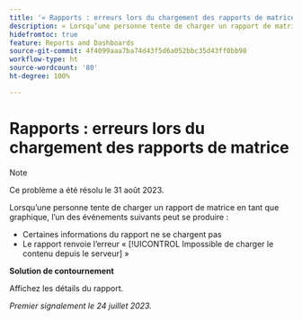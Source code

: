 ```yaml
---
title: '« Rapports : erreurs lors du chargement des rapports de matrice »'
description: « Lorsqu’une personne tente de charger un rapport de matrice, des problèmes peuvent se produire. »
hidefromtoc: true
feature: Reports and Dashboards
source-git-commit: 4f4099aaa7ba74d43f5d6a052bbc35d43ff0bb98
workflow-type: ht
source-wordcount: '80'
ht-degree: 100%

---
```



# Rapports : erreurs lors du chargement des rapports de matrice

>[!NOTE]
>
>Ce problème a été résolu le 31 août 2023.

Lorsqu’une personne tente de charger un rapport de matrice en tant que graphique, l’un des événements suivants peut se produire :

* Certaines informations du rapport ne se chargent pas
* Le rapport renvoie l’erreur « [!UICONTROL Impossible de charger le contenu depuis le serveur] »

**Solution de contournement**

Affichez les détails du rapport.

_Premier signalement le 24 juillet 2023._

